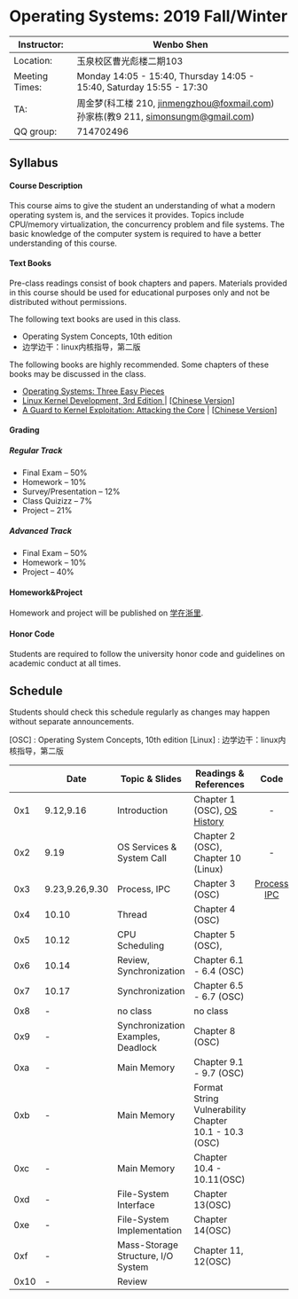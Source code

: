# Operating Systems: 2019 Fall/Winter

| Instructor:    | Wenbo Shen                                                   |
| -------------- | ------------------------------------------------------------ |
| Location:      | 玉泉校区曹光彪楼二期103                                      |
| Meeting Times: | Monday 14:05 - 15:40, Thursday 14:05 - 15:40, Saturday 15:55 - 17:30                 |
| TA:            | 周金梦(科工楼 210, jinmengzhou@foxmail.com)<br>孙家栋(教9 211, simonsungm@gmail.com) |
| QQ group:      | 714702496                                                    |



## Syllabus

#### Course Description

This course aims to give the student an understanding of what a modern operating system is, and the services it provides. Topics include CPU/memory virtualization, the concurrency problem and file systems. The basic knowledge of the computer system is required to have a better understanding of this course.

#### Text Books

Pre-class readings consist of book chapters and papers. Materials provided in this course should be used for educational purposes only and not be distributed without permissions.

The following text books are used in this class.

- Operating System Concepts, 10th edition
- 边学边干：linux内核指导，第二版

The following books are highly recommended. Some chapters of these books may be discussed in the class.

- [Operating Systems: Three Easy Pieces](http://pages.cs.wisc.edu/~remzi/OSTEP/)
- [Linux Kernel Development, 3rd Edition ](https://www.amazon.com/Linux-Kernel-Development-Robert-Love/dp/0672329468)| [[Chinese Version](https://www.amazon.cn/dp/B004X3Z3D4)]
- [A Guard to Kernel Exploitation: Attacking the Core](https://www.amazon.com/Guide-Kernel-Exploitation-Attacking-Core/dp/1597494860) | [[Chinese Version](https://book.douban.com/subject/10528448/)]

#### Grading

##### Regular Track
- Final Exam – 50%
- Homework – 10%
- Survey/Presentation – 12%
- Class Quizizz – 7%
- Project – 21%

##### Advanced Track
- Final Exam – 50%
- Homework – 10%
- Project – 40%

#### Homework&Project
Homework and project will be published on [学在浙里](https://c.zju.edu.cn).

#### Honor Code

Students are required to follow the university honor code and guidelines on academic conduct at all times.



## Schedule

Students should check this schedule regularly as changes may happen without separate announcements.
	
[OSC] : Operating System Concepts, 10th edition
[Linux] : 边学边干：linux内核指导，第二版

|      | **Date** | **Topic & Slides**                 | **Readings & References**                             | Code | **PPT** |
| ---- | -------- | ---------------------------------- | ----------------------------------------------------- | :-----: | ------- |
| 0x1  | 9.12,9.16        | Introduction                       | Chapter 1 (OSC), [OS History](https://cloud.tencent.com/developer/article/1464402) | - | [0](https://simonsungm.github.io/class/ppt/0_course_syllabus.pdf) [1 ](https://simonsungm.github.io/class/ppt/01_computerarchitecture.pdf) [2](https://simonsungm.github.io/class/ppt/02_overview.pdf) |
| 0x2  | 9.19 | OS Services & System Call          | Chapter 2 (OSC), Chapter 10 (Linux)    | - | [3](https://simonsungm.github.io/class/ppt/03_structures-dino.pdf) |
| 0x3  | 9.23,9.26,9.30 | Process, IPC                       | Chapter 3 (OSC)                | [Process](https://simonsungm.github.io/class/code/Process.zip) [IPC](https://simonsungm.github.io/class/code/IPC.zip) | [4](https://simonsungm.github.io/class/ppt/04_processes.pdf) [5](https://simonsungm.github.io/class/ppt/05_ipc.pdf) |
| 0x4  | 10.10   | Thread                             | Chapter 4 (OSC)                                       |  | [6](https://simonsungm.github.io/class/ppt/06_thread.pdf) |
| 0x5  | 10.12   | CPU Scheduling                     | Chapter 5 (OSC),                |  | [7](https://simonsungm.github.io/class/ppt/07_scheduling.pdf) |
| 0x6  | 10.14 | Review, Synchronization            | Chapter 6.1 - 6.4 (OSC)                               |        | [8](https://simonsungm.github.io/class/ppt/08_mars.pdf) |
| 0x7  | 10.17  | Synchronization                    | Chapter 6.5 - 6.7 (OSC)                               |        | [8](https://simonsungm.github.io/class/ppt/08_synchronization.pdf) |
| 0x8  | -        | no class                           | no class                                              |        | -       |
| 0x9  | -        | Synchronization Examples, Deadlock | Chapter 8 (OSC)                                       |        | -       |
| 0xa  | -        | Main Memory                        | Chapter 9.1 - 9.7 (OSC)         |        | -       |
| 0xb  | -        | Main Memory                        | Format String Vulnerability Chapter 10.1 - 10.3 (OSC) |        | -       |
| 0xc  | -        | Main Memory                        | Chapter 10.4 - 10.11(OSC)                             |        | -       |
| 0xd  | -        | File-System Interface              | Chapter 13(OSC)                   |        | -       |
| 0xe  | -        | File-System Implementation         | Chapter 14(OSC)                   |        | -       |
| 0xf  | -        | Mass-Storage Structure, I/O System | Chapter 11, 12(OSC)                                   |        | -       |
| 0x10 | -        | Review                             |                                                       |         |         |


